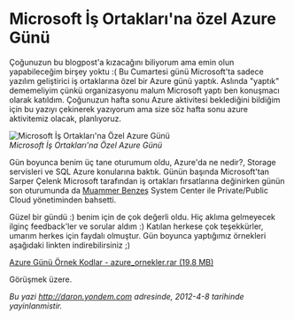 # Microsoft İş Ortakları'na özel Azure Günü 

Çoğunuzun bu blogpost'a kızacağını biliyorum ama emin olun yapabileceğim
birşey yoktu :( Bu Cumartesi günü Microsoft'ta sadece yazılım
geliştirici iş ortaklarına özel bir Azure günü yaptık. Aslında "yaptık"
dememeliyim çünkü organizasyonu malum Microsoft yaptı ben konuşmacı
olarak katıldım. Çoğunuzun hafta sonu Azure aktivitesi beklediğini
bildiğim için bu yazıyı çekinerek yazıyorum ama size söz hafta sonu
azure aktivitemiz olacak, planlıyoruz.

![Microsoft İş Ortakları'na Özel Azure
Günü](../media/Microsoft_Is_Ortaklari_icin_Azure_Gunu/DSC00655.jpg)\
*Microsoft İş Ortakları'na Özel Azure Günü*

Gün boyunca benim üç tane oturumum oldu, Azure'da ne nedir?, Storage
servisleri ve SQL Azure konularına baktık. Günün başında Microsoft'tan
Sarper Çelenk Microsoft tarafından iş ortakları fırsatlarına değinirken
günün son oturumunda da [Muammer Benzeş](http://www.muammerbenzes.com/)
System Center ile Private/Public Cloud yönetiminden bahsetti.

Güzel bir gündü :) benim için de çok değerli oldu. Hiç aklıma gelmeyecek
ilginç feedback'ler ve sorular aldım :) Katılan herkese çok teşekkürler,
umarım herkes için faydalı olmuştur. Gün boyunca yaptığımız örnekleri
aşağıdaki linkten indirebilirsiniz ;)

[Azure Günü Örnek Kodlar - azure\_ornekler.rar (19.8
MB)](../media/Microsoft_Is_Ortaklari_icin_Azure_Gunu/azure_ornekler.rar)

Görüşmek üzere.


*Bu yazi http://daron.yondem.com adresinde, 2012-4-8 tarihinde yayinlanmistir.*